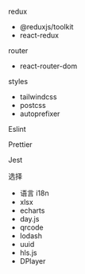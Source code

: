 redux
  - @reduxjs/toolkit 
  - react-redux

router
  - react-router-dom

styles
  - tailwindcss
  - postcss 
  - autoprefixer

Eslint

Prettier

Jest


选择
  - 语言 i18n
  - xlsx
  - echarts
  - day.js
  - qrcode
  - lodash
  - uuid
  - hls.js
  - DPlayer